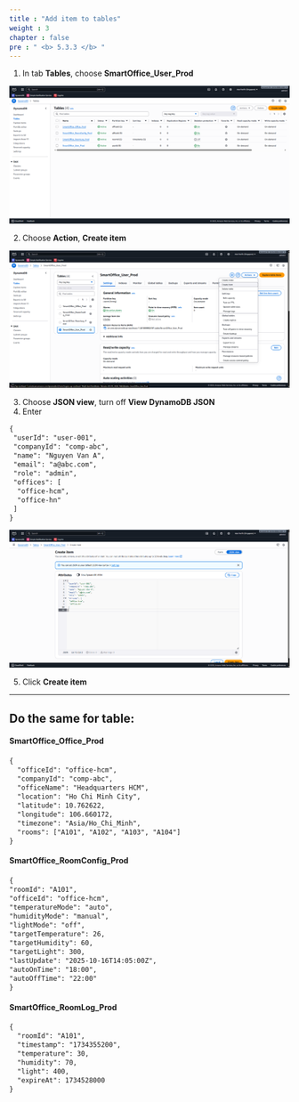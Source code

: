 ```yaml
---
title : "Add item to tables"
weight : 3
chapter : false
pre : " <b> 5.3.3 </b> "
---
```


1. In tab **Tables**, choose **SmartOffice_User_Prod**

![DynamoDB 5](/images/5-workshop/5.3-DynamoDB/DynamoDB-5.png)

2. Choose **Action**, **Create item**

![DynamoDB 10](/images/5-workshop/5.3-DynamoDB/DynamoDB-10.png)

3. Choose **JSON view**, turn off **View DynamoDB JSON**
4. Enter 
```
{
 "userId": "user-001",
 "companyId": "comp-abc",
 "name": "Nguyen Van A",
 "email": "a@abc.com",
 "role": "admin",
 "offices": [
  "office-hcm",
  "office-hn"
 ]
}
```

![DynamoDB 11](/images/5-workshop/5.3-DynamoDB/DynamoDB-11.png)

5. Click **Create item**

---

## Do the same for table:
#### SmartOffice_Office_Prod
```
{
  "officeId": "office-hcm",
  "companyId": "comp-abc",
  "officeName": "Headquarters HCM",
  "location": "Ho Chi Minh City",
  "latitude": 10.762622,
  "longitude": 106.660172,
  "timezone": "Asia/Ho_Chi_Minh",
  "rooms": ["A101", "A102", "A103", "A104"]
}
```

#### SmartOffice_RoomConfig_Prod
```
{
"roomId": "A101",
"officeId": "office-hcm",
"temperatureMode": "auto",
"humidityMode": "manual",
"lightMode": "off",
"targetTemperature": 26,
"targetHumidity": 60,
"targetLight": 300,
"lastUpdate": "2025-10-16T14:05:00Z",
"autoOnTime": "18:00",
"autoOffTime": "22:00"
}
```

#### SmartOffice_RoomLog_Prod
```
{
  "roomId": "A101",
  "timestamp": "1734355200",
  "temperature": 30,
  "humidity": 70,
  "light": 400,
  "expireAt": 1734528000
}
```